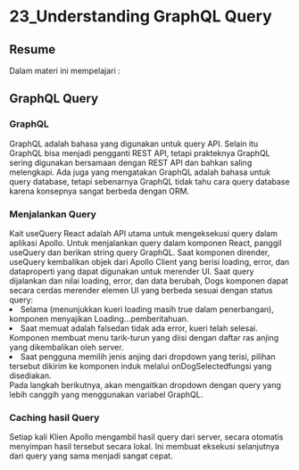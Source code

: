 <h1>23_Understanding GraphQL Query</h1>
<h2>Resume</h2>
Dalam materi ini mempelajari :
<h2>GraphQL Query</h2>
<h3>GraphQL</h3>
GraphQL adalah bahasa yang digunakan untuk query API. Selain itu GraphQL bisa menjadi pengganti REST API, tetapi prakteknya GraphQL sering digunakan bersamaan dengan REST API dan bahkan saling melengkapi. Ada juga yang mengatakan GraphQL adalah bahasa untuk query database, tetapi sebenarnya GraphQL tidak tahu cara query database karena konsepnya sangat berbeda dengan ORM.
<h3>Menjalankan Query</h3>
Kait useQuery React adalah API utama untuk mengeksekusi query dalam aplikasi Apollo. Untuk menjalankan query dalam komponen React, panggil useQuery dan berikan string query GraphQL. Saat komponen dirender, useQuery kembalikan objek dari Apollo Client yang berisi loading, error, dan dataproperti yang dapat digunakan untuk merender UI. Saat query dijalankan dan nilai loading, error, dan data berubah, Dogs komponen dapat secara cerdas merender elemen UI yang berbeda sesuai dengan status query:
<li>Selama (menunjukkan kueri loading masih true dalam penerbangan), komponen menyajikan Loading...pemberitahuan.</li>
<li>Saat memuat adalah falsedan tidak ada error, kueri telah selesai. Komponen membuat menu tarik-turun yang diisi dengan daftar ras anjing yang dikembalikan oleh server.</li>
<li>Saat pengguna memilih jenis anjing dari dropdown yang terisi, pilihan tersebut dikirim ke komponen induk melalui onDogSelectedfungsi yang disediakan.</li>
Pada langkah berikutnya, akan mengaitkan dropdown dengan query yang lebih canggih yang menggunakan variabel GraphQL.
<h3>Caching hasil Query</h3>
Setiap kali Klien Apollo mengambil hasil query dari server, secara otomatis menyimpan hasil tersebut secara lokal. Ini membuat eksekusi selanjutnya dari query yang sama menjadi sangat cepat.